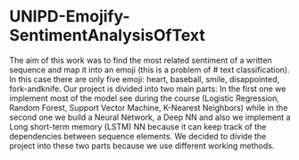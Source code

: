 # UNIPD-Emojify-SentimentAnalysisOfText

The aim of this work was to find the most related sentiment of a written sequence and map it into an emoji (this is a problem of # text classification). 
In this case there are only five emoji: heart, baseball, smile, disappointed, fork-andknife. 
Our project is divided into two main parts: In the first one we implement most of the model see during the course (Logistic Regression, Random Forest, Support Vector Machine, K-Nearest Neighbors) while in the second one we build a Neural Network, a Deep NN and also we implement a Long short-term memory (LSTM) NN because it can keep track of the dependencies between sequence elements. 
We decided to divide the project into these two parts because we use different working methods.
